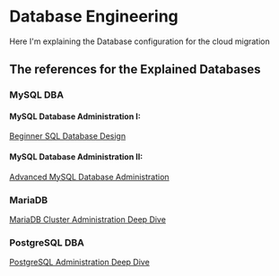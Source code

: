 # Database Engineering

Here I'm explaining the Database configuration for the cloud migration

## The references for the Explained Databases

### MySQL DBA

#### MySQL Database Administration I: 
[Beginner SQL Database Design](https://www.udemy.com/course/mysql-dba-for-beginners)

#### MySQL Database Administration II:
[Advanced MySQL Database Administration](https://www.udemy.com/course/advanced-mysql-database-administration-dba)


### MariaDB 

[MariaDB Cluster Administration Deep Dive](https://acloudguru.com/course/mariadb-cluster-admin-deep-dive)


### PostgreSQL DBA

[PostgreSQL Administration Deep Dive](https://acloudguru.com/course/postgresql-administration-deep-dive)


